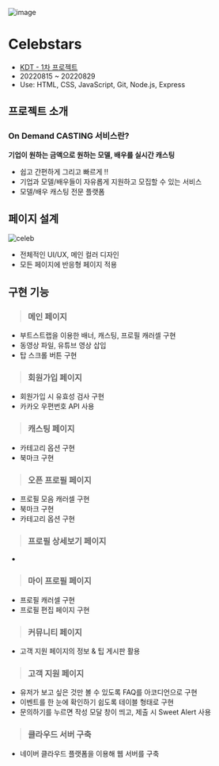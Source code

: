 ![image](https://www.notion.so/image/https%3A%2F%2Fs3-us-west-2.amazonaws.com%2Fsecure.notion-static.com%2Fe3e18f9d-2b79-4574-b50f-9598f8be31bf%2Fcelebstars_logo.png?table=block&id=a073b61b-1cc7-44e1-872f-3cb248d82f82&spaceId=6e9ffcdf-452b-494c-a455-03f79451456b&width=1640&userId=b30b4534-c8a0-4959-9f96-2c49d1a62326&cache=v2)
# Celebstars
- [KDT - 1차 프로젝트](https://joodeng.notion.site/joodeng/Joo-Young-Lee-61db50959426458db50275c985d2de2a?p=a073b61b1cc744e1872f3cb248d82f82&pm=c)
- 20220815 ~ 20220829
- Use: HTML, CSS, JavaScript, Git, Node.js, Express

## 프로젝트 소개
### On Demand CASTING 서비스란?
**기업이 원하는 금액으로 원하는 모델, 배우를 실시간 캐스팅**
- 쉽고 간편하게 그리고 빠르게 !!
- 기업과 모델/배우들이 자유롭게 지원하고 모집할 수 있는 서비스 
- 모델/배우 캐스팅 전문 플랫폼


## 페이지 설계
![celeb](https://user-images.githubusercontent.com/99079176/196618440-421e7cac-a160-4309-bb5b-b56bea38aa8e.JPG)
- 전체적인 UI/UX, 메인 컬러 디자인
- 모든 페이지에 반응형 페이지 적용
## 구현 기능
> ### 메인 페이지
- 부트스트랩을 이용한 배너, 캐스팅, 프로필 캐러셀 구현
- 동영상 파일, 유튜브 영상 삽입
- 탑 스크롤 버튼 구현
> ### 회원가입 페이지
- 회원가입 시 유효성 검사 구현
- 카카오 우편번호 API 사용
> ### 캐스팅 페이지
- 카테고리 옵션 구현
- 북마크 구현
> ### 오픈 프로필 페이지
- 프로필 모음 캐러셀 구현
- 북마크 구현
- 카테고리 옵션 구현
> ### 프로필 상세보기 페이지
-
> ### 마이 프로필 페이지
- 프로필 캐러셀 구현
- 프로필 편집 페이지 구현
> ### 커뮤니티 페이지
- 고객 지원 페이지의 정보 & 팁 게시판 활용
> ### 고객 지원 페이지
- 유저가 보고 싶은 것만 볼 수 있도록 FAQ를 아코디언으로 구현
- 이벤트를 한 눈에 확인하기 쉽도록 테이블 형태로 구현
- 문의하기를 누르면 작성 모달 창이 띄고, 제출 시 Sweet Alert 사용
> ### 클라우드 서버 구축
- 네이버 클라우드 플랫폼을 이용해 웹 서버를 구축
